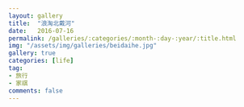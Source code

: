 ```yaml
---
layout: gallery
title:  "浪淘北戴河"
date:   2016-07-16
permalink: /galleries/:categories/:month-:day-:year/:title.html
img: "/assets/img/galleries/beidaihe.jpg"
gallery: true
categories: [life]
tag:
- 旅行
- 家祺
comments: false
---
```

